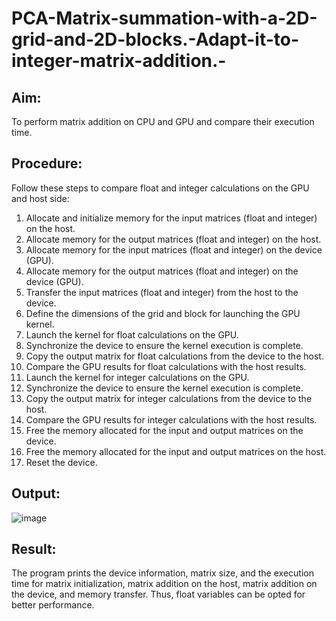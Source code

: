# PCA-Matrix-summation-with-a-2D-grid-and-2D-blocks.-Adapt-it-to-integer-matrix-addition.-

## Aim:
To perform matrix addition on CPU and GPU and compare their execution time.

## Procedure:
Follow these steps to compare float and integer calculations on the GPU and host side:

1. Allocate and initialize memory for the input matrices (float and integer) on the host.
2. Allocate memory for the output matrices (float and integer) on the host.
3. Allocate memory for the input matrices (float and integer) on the device (GPU).
4. Allocate memory for the output matrices (float and integer) on the device (GPU).
5. Transfer the input matrices (float and integer) from the host to the device.
6. Define the dimensions of the grid and block for launching the GPU kernel.
7. Launch the kernel for float calculations on the GPU.
8. Synchronize the device to ensure the kernel execution is complete.
9. Copy the output matrix for float calculations from the device to the host.
10. Compare the GPU results for float calculations with the host results.
11. Launch the kernel for integer calculations on the GPU.
12. Synchronize the device to ensure the kernel execution is complete.
13. Copy the output matrix for integer calculations from the device to the host.
14. Compare the GPU results for integer calculations with the host results.
15. Free the memory allocated for the input and output matrices on the device.
16. Free the memory allocated for the input and output matrices on the host.
17. Reset the device.

## Output:
![image](https://github.com/Kavya-Bollineni22/PCA-Matrix-summation-with-a-2D-grid-and-2D-blocks.-Adapt-it-to-integer-matrix-addition.-/assets/75235813/47b13da0-814c-4d4d-9354-63996f193064)

## Result:
The program prints the device information, matrix size, and the execution time for matrix initialization, matrix addition on the host, matrix addition on the device, and memory transfer. Thus, float variables can be opted for better performance.
